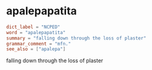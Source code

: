 # apalepapatita

``` toml
dict_label = "NCPED"
word = "apalepapatita"
summary = "falling down through the loss of plaster"
grammar_comment = "mfn."
see_also = ["apalepa"]
```

falling down through the loss of plaster

